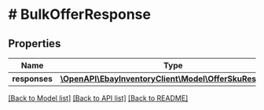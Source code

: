 # # BulkOfferResponse

## Properties

Name | Type | Description | Notes
------------ | ------------- | ------------- | -------------
**responses** | [**\OpenAPI\EbayInventoryClient\Model\OfferSkuResponse[]**](OfferSkuResponse.md) |  | [optional]

[[Back to Model list]](../../README.md#models) [[Back to API list]](../../README.md#endpoints) [[Back to README]](../../README.md)

